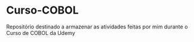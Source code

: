 # Curso-COBOL

Repositório destinado a armazenar as atividades feitas por mim durante o Curso de COBOL da Udemy
